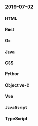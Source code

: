 ### 2019-07-02

#### HTML

#### Rust

#### Go

#### Java

#### CSS

#### Python

#### Objective-C

#### Vue

#### JavaScript

#### TypeScript
